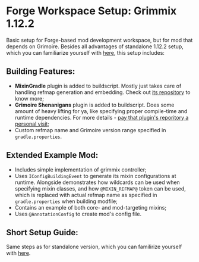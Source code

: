 # Forge Workspace Setup: Grimmix 1.12.2

Basic setup for Forge-based mod development workspace, but for mod that depends on Grimoire. Besides all advantages of standalone 1.12.2 setup, which you can familiarize yourself with [here](https://github.com/CrucibleMC/ForgeWorkspaceSetup#readme), this setup includes:

## Building Features:

- **MixinGradle** plugin is added to buildscript. Mostly just takes care of handling refmap generation and embedding. Check out [its repository](https://github.com/SpongePowered/MixinGradle) to know more;
- **Grimoire Shenanigans** plugin is added to buildscript. Does some amount of heavy lifting for ya, like specifying proper compile-time and runtime dependencies. For more details - [pay that plugin's reporitory a personal visit](https://github.com/CrucibleMC/Grimoire-Shenanigans#readme);
- Custom refmap name and Grimoire version range specified in `gradle.properties`.

## Extended Example Mod:

- Includes simple implementation of grimmix controller;
- Uses `IConfigBuildingEvent` to generate its mixin configurations at runtime. Alongside demonstrates how wildcards can be used when specifying mixin classes, and how `@MIXIN_REFMAP@` token can be used, which is replaced with actual refmap name as specified in `gradle.properties` when building modfile;
- Contains an example of both core- and mod-targeting mixins;
- Uses `@AnnotationConfig` to create mod's config file.

## Short Setup Guide:

Same steps as for standalone version, which you can familirize yourself with [here](https://github.com/CrucibleMC/ForgeWorkspaceSetup/tree/1.12.2-standalone#short-setup-guide).